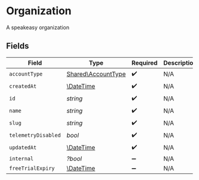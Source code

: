 # Organization

A speakeasy organization


## Fields

| Field                                                         | Type                                                          | Required                                                      | Description                                                   |
| ------------------------------------------------------------- | ------------------------------------------------------------- | ------------------------------------------------------------- | ------------------------------------------------------------- |
| `accountType`                                                 | [Shared\AccountType](../../Models/Shared/AccountType.md)      | :heavy_check_mark:                                            | N/A                                                           |
| `createdAt`                                                   | [\DateTime](https://www.php.net/manual/en/class.datetime.php) | :heavy_check_mark:                                            | N/A                                                           |
| `id`                                                          | *string*                                                      | :heavy_check_mark:                                            | N/A                                                           |
| `name`                                                        | *string*                                                      | :heavy_check_mark:                                            | N/A                                                           |
| `slug`                                                        | *string*                                                      | :heavy_check_mark:                                            | N/A                                                           |
| `telemetryDisabled`                                           | *bool*                                                        | :heavy_check_mark:                                            | N/A                                                           |
| `updatedAt`                                                   | [\DateTime](https://www.php.net/manual/en/class.datetime.php) | :heavy_check_mark:                                            | N/A                                                           |
| `internal`                                                    | *?bool*                                                       | :heavy_minus_sign:                                            | N/A                                                           |
| `freeTrialExpiry`                                             | [\DateTime](https://www.php.net/manual/en/class.datetime.php) | :heavy_minus_sign:                                            | N/A                                                           |